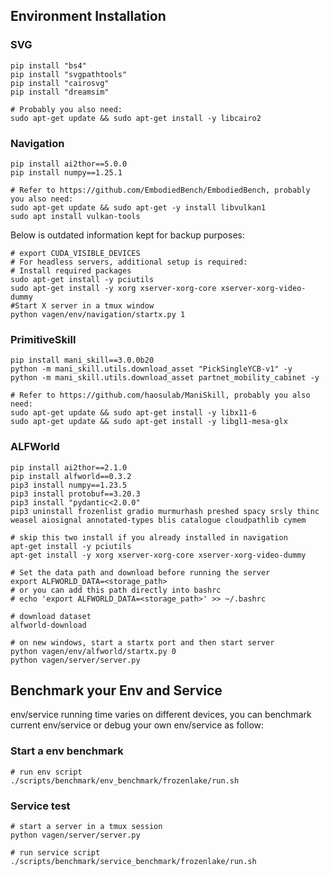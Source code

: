 ## Environment Installation

### SVG
```
pip install "bs4"
pip install "svgpathtools"
pip install "cairosvg"
pip install "dreamsim"

# Probably you also need:
sudo apt-get update && sudo apt-get install -y libcairo2
```

### Navigation
```
pip install ai2thor==5.0.0
pip install numpy==1.25.1

# Refer to https://github.com/EmbodiedBench/EmbodiedBench, probably you also need:
sudo apt-get update && sudo apt-get -y install libvulkan1
sudo apt install vulkan-tools
```

Below is outdated information kept for backup purposes:
```
# export CUDA_VISIBLE_DEVICES
# For headless servers, additional setup is required:
# Install required packages
sudo apt-get install -y pciutils
sudo apt-get install -y xorg xserver-xorg-core xserver-xorg-video-dummy
#Start X server in a tmux window
python vagen/env/navigation/startx.py 1
```

### PrimitiveSkill
```
pip install mani_skill==3.0.0b20
python -m mani_skill.utils.download_asset "PickSingleYCB-v1" -y
python -m mani_skill.utils.download_asset partnet_mobility_cabinet -y

# Refer to https://github.com/haosulab/ManiSkill, probably you also need:
sudo apt-get update && sudo apt-get install -y libx11-6
sudo apt-get update && sudo apt-get install -y libgl1-mesa-glx
```

### ALFWorld
```
pip install ai2thor==2.1.0
pip install alfworld==0.3.2
pip3 install numpy==1.23.5
pip3 install protobuf==3.20.3
pip3 install "pydantic<2.0.0"
pip3 uninstall frozenlist gradio murmurhash preshed spacy srsly thinc weasel aiosignal annotated-types blis catalogue cloudpathlib cymem

# skip this two install if you already installed in navigation
apt-get install -y pciutils
apt-get install -y xorg xserver-xorg-core xserver-xorg-video-dummy

# Set the data path and download before running the server
export ALFWORLD_DATA=<storage_path>
# or you can add this path directly into bashrc
# echo 'export ALFWORLD_DATA=<storage_path>' >> ~/.bashrc

# download dataset
alfworld-download

# on new windows, start a startx port and then start server
python vagen/env/alfworld/startx.py 0
python vagen/server/server.py
```

## Benchmark your Env and Service
env/service running time varies on different devices, you can benchmark current env/service or debug your own env/service as follow:
### Start a env benchmark
```
# run env script
./scripts/benchmark/env_benchmark/frozenlake/run.sh
```

### Service test
```
# start a server in a tmux session
python vagen/server/server.py

# run service script
./scripts/benchmark/service_benchmark/frozenlake/run.sh
```

